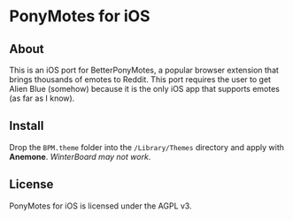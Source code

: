 # PonyMotes for iOS

## About
This is an iOS port for BetterPonyMotes, a popular browser extension that brings thousands of emotes to Reddit. This port requires the user to get Alien Blue (somehow) because it is the only iOS app that supports emotes (as far as I know).

## Install
Drop the `BPM.theme` folder into the `/Library/Themes` directory and apply with **Anemone**. *WinterBoard may not work*.

## License
PonyMotes for iOS is licensed under the AGPL v3.
